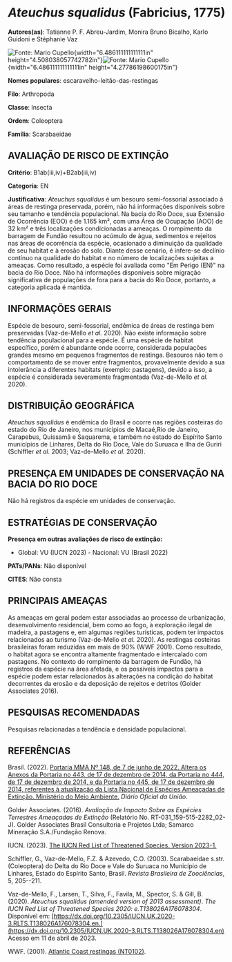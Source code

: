 # *Ateuchus squalidus* (Fabricius, 1775)

**Autores(as)**: Tatianne P. F. Abreu-Jardim, Monira Bruno Bicalho, Karlo Guidoni e Stéphanie Vaz

![Fonte: Mario Cupello](media/rId20.jpg){width="6.486111111111111in" height="4.508038057742782in"}![Fonte: Mario Cupello](media/rId23.tiff){width="6.486111111111111in" height="4.27786198600175in"}

**Nomes populares**: escaravelho-leitão-das-restingas

**Filo**: Arthropoda

**Classe**: Insecta

**Ordem**: Coleoptera

**Família**: Scarabaeidae

## AVALIAÇÃO DE RISCO DE EXTINÇÃO

**Critério**: B1ab(iii,iv)+B2ab(iii,iv)

**Categoria**: EN

**Justificativa**: *Ateuchus squalidus* é um besouro semi-fossorial associado à áreas de restinga preservada, porém, não há informações disponíveis sobre seu tamanho e tendência populacional. Na bacia do Rio Doce, sua Extensão de Ocorrência (EOO) é de 1.165 km², com uma Área de Ocupação (AOO) de 32 km² e três localizações condicionadas a ameaças. O rompimento da barragem de Fundão resultou no acúmulo de água, sedimentos e rejeitos nas áreas de ocorrência da espécie, ocasionado a diminuição da qualidade de seu habitat e à erosão do solo. Diante desse cenário, é infere-se declínio contínuo na qualidade do habitat e no número de localizações sujeitas a ameaças. Como resultado, a espécie foi avaliada como "Em Perigo (EN)" na bacia do Rio Doce. Não há informações disponíveis sobre migração significativa de populações de fora para a bacia do Rio Doce, portanto, a categoria aplicada é mantida.

## INFORMAÇÕES GERAIS

Espécie de besouro, semi-fossorial, endêmica de áreas de restinga bem preservadas (Vaz-de-Mello *et al.* 2020). Não existe informação sobre tendência populacional para a espécie. É uma espécie de habitat específico, porém é abundante onde ocorre, considerada populações grandes mesmo em pequenos fragmentos de restinga. Besouros não tem o comportamento de se mover entre fragmentos, provavelmente devido a sua intolerância a diferentes habitats (exemplo: pastagens), devido a isso, a espécie é considerada severamente fragmentada (Vaz-de-Mello *et al.* 2020).

## DISTRIBUIÇÃO GEOGRÁFICA

*Ateuchus squalidus* é endêmica do Brasil e ocorre nas regiões costeiras do estado do Rio de Janeiro, nos municípios de Macaé,Rio de Janeiro, Carapebus, Quissamã e Saquarema, e também no estado do Espírito Santo municípios de Linhares, Delta do Rio Doce, Vale do Suruaca e Ilha de Guriri (Schiffler *et al.* 2003; Vaz-de-Mello *et al.* 2020).

## PRESENÇA EM UNIDADES DE CONSERVAÇÃO NA BACIA DO RIO DOCE

Não há registros da espécie em unidades de conservação.

## ESTRATÉGIAS DE CONSERVAÇÃO

**Presença em outras avaliações de risco de extinção:**

-   Global: VU (IUCN 2023) -   Nacional: VU (Brasil 2022)

**PATs/PANs**: Não disponível

**CITES**: Não consta

## PRINCIPAIS AMEAÇAS

As ameaças em geral podem estar associadas ao processo de urbanização, desenvolvimento residencial, bem como ao fogo, à exploração ilegal de madeira, a pastagens e, em algumas regiões turísticas, podem ter impactos relacionados ao turismo (Vaz-de-Mello *et al.* 2020). As restingas costeiras brasileiras foram reduzidas em mais de 90% (WWF 2001). Como resultado, o habitat agora se encontra altamente fragmentado e intercalado com pastagens. No contexto do rompimento da barragem de Fundão, há registros da espécie na área afetada, e os possíveis impactos para a espécie podem estar relacionados às alterações na condição do habitat decorrentes da erosão e da deposição de rejeitos e detritos (Golder Associates 2016).

## PESQUISAS RECOMENDADAS

Pesquisas relacionadas a tendência e densidade populacional.

## REFERÊNCIAS

Brasil. (2022). [Portaria MMA Nº 148, de 7 de junho de 2022. Altera os Anexos da Portaria no 443, de 17 de dezembro de 2014, da Portaria no 444, de 17 de dezembro de 2014, e da Portaria no 445, de 17 de dezembro de 2014, referentes à atualização da Lista Nacional de Espécies Ameaçadas de Extinção. Ministério do Meio Ambiente.](https://in.gov.br/en/web/dou/-/portaria-mma-n-148-de-7-de-junho-de-2022-406272733) *Diário Oficial da União*.

Golder Associates. (2016). *Avaliação de Impacto Sobre as Espécies Terrestres Ameaçadas de Extinção* (Relatório No.  RT-031_159-515-2282_02-J). Golder Associates Brasil Consultoria e Projetos Ltda; Samarco Mineração S.A./Fundação Renova.

IUCN. (2023). [The IUCN Red List of Threatened Species. Version 2023-1.](https://www.iucnredlist.org.)

Schiffler, G., Vaz-de-Mello, F.Z. & Azevedo, C.O. (2003). Scarabaeidae s.str. (Coleoptera) do Delta do Rio Doce e Vale do Suruaca no Município de Linhares, Estado do Espírito Santo, Brasil. *Revista Brasileira de Zoociências*, 5, 205--211.

Vaz-de-Mello, F., Larsen, T., Silva, F., Favila, M., Spector, S. & Gill, B. (2020). *Ateuchus squalidus (amended version of 2013 assessment)*.  *The IUCN Red List of Threatened Species 2020: e.T138026A176078304*.  Disponível em: [https://dx.doi.org/10.2305/IUCN.UK.2020-3.RLTS.T138026A176078304.en.](https://dx.doi.org/10.2305/IUCN.UK.2020-3.RLTS.T138026A176078304.en) Acesso em 11 de abril de 2023.

WWF. (2001). [Atlantic Coast restingas (NT0102)](http://worldwildlife.org/ecoregions/nt0102).
